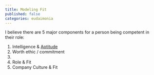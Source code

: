 ```yaml
---
title: Modeling Fit
published: false
categories: eudaimonia
---
```


I believe there are 5 major components for a person being competent in their role:
1. Intelligence & [Aptitude](https://forum.effectivealtruism.org/posts/bud2ssJLQ33pSemKH/my-current-impressions-on-career-choice-for-longtermists)
2. Worth ethic / commitment
3.
4. Role & Fit
5. Company Culture & Fit
